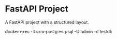# FastAPI Project

A FastAPI project with a structured layout.

docker exec -it crm-postgres psql -U admin -d testdb